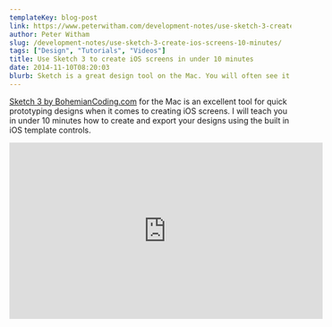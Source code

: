 ```yaml
---
templateKey: blog-post
link: https://www.peterwitham.com/development-notes/use-sketch-3-create-ios-screens-10-minutes/
author: Peter Witham
slug: /development-notes/use-sketch-3-create-ios-screens-10-minutes/
tags: ["Design", "Tutorials", "Videos"]
title: Use Sketch 3 to create iOS screens in under 10 minutes
date: 2014-11-10T08:20:03
blurb: Sketch is a great design tool on the Mac. You will often see it being used to create screens for mobile applications. In this video I am going to show you how to design an iOS screen from the beginning.
---
```


[Sketch 3 by BohemianCoding.com](http://www.bohemiancoding.com/sketch/) for the Mac is an excellent tool for quick prototyping designs when it comes to creating iOS screens. I will teach you in under 10 minutes how to create and export your designs using the built in iOS template controls.

<iframe width="560" height="315" src="https://www.youtube.com/embed/VLeMGtg3aBA" frameborder="0" allow="accelerometer; autoplay; encrypted-media; gyroscope; picture-in-picture" allowfullscreen></iframe>

